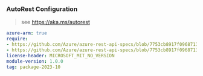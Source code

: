 ### AutoRest Configuration

> see https://aka.ms/autorest

``` yaml
azure-arm: true
require:
- https://github.com/Azure/azure-rest-api-specs/blob/7753cb8917f0968713c013a1f25875e8bd8dc492/specification/scvmm/resource-manager/readme.md
- https://github.com/Azure/azure-rest-api-specs/blob/7753cb8917f0968713c013a1f25875e8bd8dc492/specification/scvmm/resource-manager/readme.go.md
license-header: MICROSOFT_MIT_NO_VERSION
module-version: 1.0.0
tag: package-2023-10
```